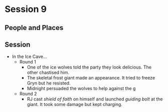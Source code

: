 # Session 9
## People and Places
## Session
* In the Ice Cave...
	* Round 1
		* One of the ice wolves told the party they look delicious. The other chastised him.
		* The skeletal frost giant made an appearance. It tried to freeze Gryn but he resisted.
		* Midnight persuaded the wolves to help against the g
	* Round 2
		* RJ cast _shield of faith_ on himself and launched _guiding bolt_ at the giant. It took some damage but kept charging.
<!--stackedit_data:
eyJoaXN0b3J5IjpbLTE2NTQzMDY4MTJdfQ==
-->